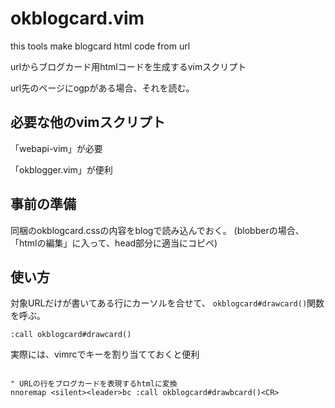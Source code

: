 # okblogcard.vim
this tools make blogcard html code from url

urlからブログカード用htmlコードを生成するvimスクリプト

url先のページにogpがある場合、それを読む。


## 必要な他のvimスクリプト

「webapi-vim」が必要

「okblogger.vim」が便利

## 事前の準備

同梱のokblogcard.cssの内容をblogで読み込んでおく。
(blobberの場合、「htmlの編集」に入って、head部分に適当にコピペ)


## 使い方

対象URLだけが書いてある行にカーソルを合せて、
<code>okblogcard#drawcard()</code>関数を呼ぶ。

```
:call okblogcard#drawcard()
```

実際には、vimrcでキーを割り当てておくと便利

```vim

" URLの行をブログカードを表現するhtmlに変換
nnoremap <silent><leader>bc :call okblogcard#drawbcard()<CR>
```
